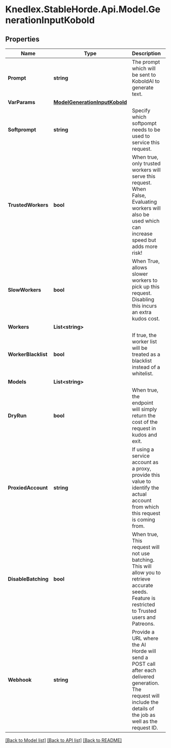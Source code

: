 # Knedlex.StableHorde.Api.Model.GenerationInputKobold

## Properties

Name | Type | Description | Notes
------------ | ------------- | ------------- | -------------
**Prompt** | **string** | The prompt which will be sent to KoboldAI to generate text. | [optional] 
**VarParams** | [**ModelGenerationInputKobold**](ModelGenerationInputKobold.md) |  | [optional] 
**Softprompt** | **string** | Specify which softpompt needs to be used to service this request. | [optional] 
**TrustedWorkers** | **bool** | When true, only trusted workers will serve this request. When False, Evaluating workers will also be used which can increase speed but adds more risk! | [optional] [default to false]
**SlowWorkers** | **bool** | When True, allows slower workers to pick up this request. Disabling this incurs an extra kudos cost. | [optional] [default to true]
**Workers** | **List&lt;string&gt;** |  | [optional] 
**WorkerBlacklist** | **bool** | If true, the worker list will be treated as a blacklist instead of a whitelist. | [optional] [default to false]
**Models** | **List&lt;string&gt;** |  | [optional] 
**DryRun** | **bool** | When true, the endpoint will simply return the cost of the request in kudos and exit. | [optional] [default to false]
**ProxiedAccount** | **string** | If using a service account as a proxy, provide this value to identify the actual account from which this request is coming from. | [optional] 
**DisableBatching** | **bool** | When true, This request will not use batching. This will allow you to retrieve accurate seeds. Feature is restricted to Trusted users and Patreons. | [optional] [default to false]
**Webhook** | **string** | Provide a URL where the AI Horde will send a POST call after each delivered generation. The request will include the details of the job as well as the request ID. | [optional] 

[[Back to Model list]](../README.md#documentation-for-models) [[Back to API list]](../README.md#documentation-for-api-endpoints) [[Back to README]](../README.md)

